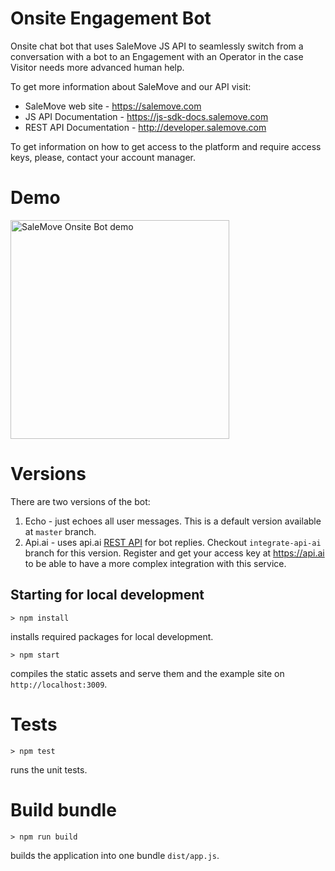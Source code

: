 # Onsite Engagement Bot

Onsite chat bot that uses SaleMove JS API to seamlessly switch from a conversation with a bot to an Engagement with an
Operator in the case Visitor needs more advanced human help.

To get more information about SaleMove and our API visit:

* SaleMove web site - https://salemove.com
* JS API Documentation - https://js-sdk-docs.salemove.com
* REST API Documentation - http://developer.salemove.com


To get information on how to get access to the platform and require access keys, please, contact your account manager.

# Demo

<img src="https://github.com/salemove/onsite-bot-app/raw/master/demo.gif" alt="SaleMove Onsite Bot demo" width="350">

# Versions

There are two versions of the bot:

1. Echo - just echoes all user messages. This is a default version available at `master` branch.
2. Api.ai - uses api.ai [REST API](https://docs.api.ai/docs/reference) for bot replies. Checkout `integrate-api-ai` branch for this version.
Register and get your access key at https://api.ai to be able to have a more complex integration with this service.

## Starting for local development

`> npm install`

installs required packages for local development.

`> npm start`

compiles the static assets and serve them and the example site on `http://localhost:3009`.

# Tests

`> npm test`

runs the unit tests.

# Build bundle

`> npm run build`

builds the application into one bundle `dist/app.js`.
